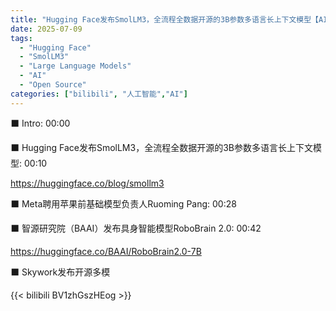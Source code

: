 ```yaml
---
title: "Hugging Face发布SmolLM3，全流程全数据开源的3B参数多语言长上下文模型【AI早报 2025-07-09】"
date: 2025-07-09
tags:
  - "Hugging Face"
  - "SmolLM3"
  - "Large Language Models"
  - "AI"
  - "Open Source"
categories: ["bilibili", "人工智能","AI"]
---
```


⬛️ Intro: 00:00

⬛️ Hugging Face发布SmolLM3，全流程全数据开源的3B参数多语言长上下文模型: 00:10

https://huggingface.co/blog/smollm3

⬛️ Meta聘用苹果前基础模型负责人Ruoming Pang: 00:28

⬛️ 智源研究院（BAAI）发布具身智能模型RoboBrain 2.0: 00:42

https://huggingface.co/BAAI/RoboBrain2.0-7B

⬛️ Skywork发布开源多模

{{< bilibili BV1zhGszHEog >}}